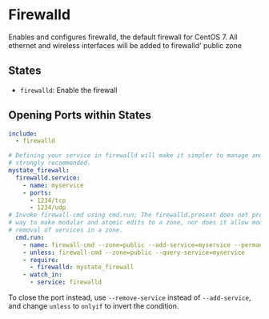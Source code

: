# Firewalld

Enables and configures firewalld, the default firewall for CentOS 7. All ethernet and wireless interfaces will be added to firewalld' public zone

## States

- `firewalld`: Enable the firewall

## Opening Ports within States

```yaml
include:
  - firewalld

# Defining your service in firewalld will make it simpler to manage and is
# strongly recommended.
mystate_firewall:
  firewalld.service:
    - name: myservice
    - ports:
      - 1234/tcp
      - 1234/udp
# Invoke firewall-cmd using cmd.run; The firewalld.present does not provide a 
# way to make modular and atomic edits to a zone, nor does it allow modular 
# removal of services in a zone.
  cmd.run:
    - name: firewall-cmd --zone=public --add-service=myservice --permanent
    - unless: firewall-cmd --zone=public --query-service=myservice
    - require:
      - firewalld: mystate_firewall
    - watch_in:
      - service: firewalld
```

To close the port instead, use `--remove-service` instead of `--add-service`, and change `unless` to `onlyif` to invert the condition.
